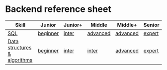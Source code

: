 # Backend reference sheet

| Skill                                                                    | Junior                                                           | Junior+                                                    | Middle                                                     | Middle+                                                          | Senior                                                       |
|--------------------------------------------------------------------------|------------------------------------------------------------------|------------------------------------------------------------|------------------------------------------------------------|------------------------------------------------------------------|--------------------------------------------------------------|
| [SQL](../skills/sql)                                                     | [beginner](../skills/sql/beginner.md)                            | [inter](../skills/sql/inter.md)                            | [advanced](../skills/sql/advanced.md)                      | [advanced](../skills/sql/advanced.md)                            | [expert](../skills/sql/expert.md)                            |
| [Data structures & algorithms](../skills/data-structures-and-algorithms) | [beginner](../skills/data-structures-and-algorithms/beginner.md) | [inter](../skills/data-structures-and-algorithms/inter.md) | [inter](../skills/data-structures-and-algorithms/inter.md) | [advanced](../skills/data-structures-and-algorithms/advanced.md) | [expert](../skills/data-structures-and-algorithms/expert.md) |
